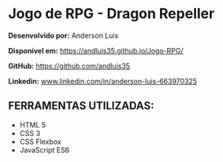 # Jogo de RPG - Dragon Repeller

**Desenvolvido por:** Anderson Luis

**Disponível em:** https://andluis35.github.io/Jogo-RPG/

**GitHub:** https://github.com/andluis35

**Linkedin:** www.linkedin.com/in/anderson-luis-663970325

## FERRAMENTAS UTILIZADAS:
* HTML 5
* CSS 3
* CSS Flexbox
* JavaScript ES6
